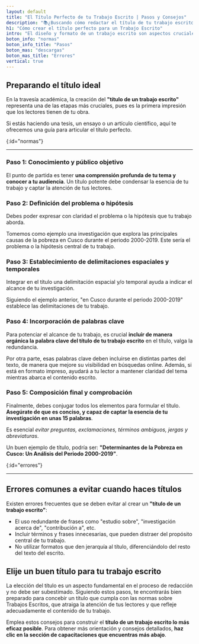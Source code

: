 ```yaml
---
layout: default
title: "El Título Perfecto de tu Trabajo Escrito | Pasos y Consejos"
description: "📚¿Buscando cómo redactar el título de tu trabajo escrito? Te decimos cómo hacerlos y evitar errores comunes. ¡Atrae lectores y sobresale en tus escritos."
h1: "Cómo crear el título perfecto para un Trabajo Escrito"
intro: "El diseño y formato de un trabajo escrito son aspectos cruciales que no debemos pasar por alto. "
boton_info: "normas"
boton_info_title: "Pasos"
boton_mas: "descargas"
boton_mas_title: "Errores"
vertical: true
---
```

## Preparando el título ideal

En la travesía académica, la creación del **"título de un trabajo escrito"** representa una de las etapas más cruciales, pues es la primera impresión que los lectores tienen de tu obra.

Si estás haciendo una tesis, un ensayo o un artículo científico, aquí te ofrecemos una guía para articular el título perfecto.
<!-- Anclaje para que la barra fijada no cubra el siguiente subtítulo -->
{:id="normas"}

-----

### Paso 1: Conocimiento y público objetivo

El punto de partida es tener **una comprensión profunda de tu tema y conocer a tu audiencia**. Un título potente debe condensar la esencia de tu trabajo y captar la atención de tus lectores.

### Paso 2: Definición del problema o hipótesis

Debes poder expresar con claridad el problema o la hipótesis que tu trabajo aborda.

Tomemos como ejemplo una investigación que explora las principales causas de la pobreza en Cusco durante el periodo 2000-2019. Este sería el problema o la hipótesis central de tu trabajo.

### Paso 3: Establecimiento de delimitaciones espaciales y temporales

Integrar en el título una delimitación espacial y/o temporal ayuda a indicar el alcance de tu investigación.

Siguiendo el ejemplo anterior, "en Cusco durante el periodo 2000-2019" establece las delimitaciones de tu trabajo.

### Paso 4: Incorporación de palabras clave

Para potenciar el alcance de tu trabajo, es crucial **incluir de manera orgánica la palabra clave del título de tu trabajo escrito** en el título, valga la redundancia.

Por otra parte, esas palabras clave deben incluirse en distintas partes del texto, de manera que mejore su visibilidad en búsquedas online. Además, si está en formato impreso, ayudará a tu lector a mantener claridad del tema mientras abarca el contenido escrito.

### Paso 5: Composición final y comprobación

Finalmente, debes conjugar todos los elementos para formular el título. **Asegúrate de que es conciso, y capaz de captar la esencia de tu investigación en unas 15 palabras**.

Es esencial *evitar preguntas, exclamaciones, términos ambiguos, jergas y abreviaturas*.

Un buen ejemplo de título, podría ser: **"Determinantes de la Pobreza en Cusco: Un Análisis del Periodo 2000-2019"**.
<!-- Anclaje para que la barra fijada no cubra el siguiente subtítulo -->
{:id="errores"}

----

## Errores comunes a evitar cuando haces títulos

Existen errores frecuentes que se deben evitar al crear un **"título de un trabajo escrito"**:

* El uso redundante de frases como "estudio sobre", "investigación acerca de", "contribución a", etc.
* Incluir términos y frases innecesarias, que pueden distraer del propósito central de tu trabajo.
* No utilizar formatos que den jerarquía al título, diferenciándolo del resto del texto del escrito.

## Elije un buen título para tu trabajo escrito

La elección del título es un aspecto fundamental en el proceso de redacción y no debe ser subestimado. Siguiendo estos pasos, te encontrarás bien preparado para concebir un título que cumpla con las normas sobre Trabajos Escritos, que atraiga la atención de tus lectores y que refleje adecuadamente el contenido de tu trabajo.

Emplea estos consejos para construir el **título de un trabajo escrito lo más eficaz posible**. Para obtener más orientación y consejos detallados, **haz clic en la sección de capacitaciones que encuentras más abajo**.
